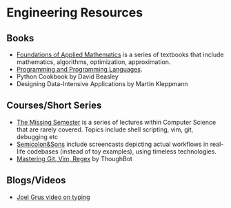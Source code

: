 # Engineering Resources 
## Books
- [Foundations of Applied Mathematics](https://foundations-of-applied-mathematics.github.io/) is a series of textbooks that include mathematics, algorithms, optimization, approximation. 
- [Programming and Programming Languages](https://papl.cs.brown.edu/2020/). 
- Python Cookbook by David Beasley
- Designing Data-Intensive Applications by  Martin Kleppmann

## Courses/Short Series
- [The Missing Semester](https://missing.csail.mit.edu/) is a series of lectures within Computer Science that are rarely covered. Topics include shell scripting, vim, git, debugging etc 
- [Semicolon&Sons](https://www.semicolonandsons.com/) include screencasts depicting actual workflows in real-life codebases (instead of toy examples), using timeless technologies. 
- [Mastering Git, Vim, Regex](https://thoughtbot.com/upcase/workflow) by ThoughBot

## Blogs/Videos
- [Joel Grus video on typing](https://www.youtube.com/watch?v=o64FV-ez6Gw)


